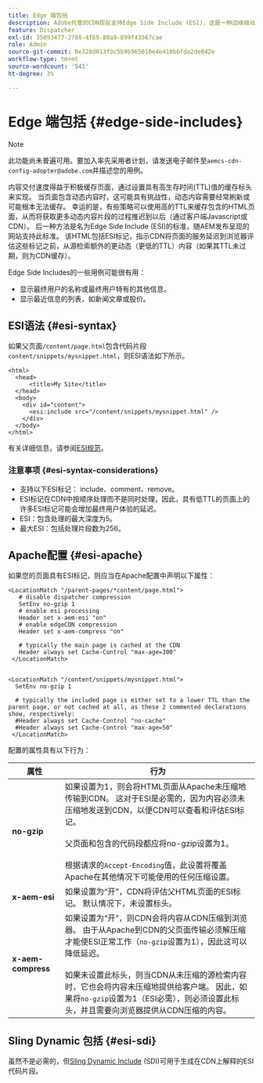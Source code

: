 ```yaml
---
title: Edge 端包括
description: Adobe托管的CDN现在支持Edge Side Include (ESI)，这是一种边缘级动态Web内容汇编的标记语言。
feature: Dispatcher
exl-id: 35093477-2788-4f69-80a9-899f43567cae
role: Admin
source-git-commit: 0e328d013f3c5b9b965010e4e410b6fda2de042e
workflow-type: tm+mt
source-wordcount: '541'
ht-degree: 3%

---
```


# Edge 端包括 {#edge-side-includes}

>[!NOTE]
>此功能尚未普遍可用。要加入率先采用者计划，请发送电子邮件至`aemcs-cdn-config-adopter@adobe.com`并描述您的用例。

内容交付速度得益于积极缓存页面，通过设置具有高生存时间(TTL)值的缓存标头来实现。 当页面包含动态内容时，这可能具有挑战性，动态内容需要经常刷新或可能根本无法缓存。 幸运的是，有些策略可以使用高的TTL来缓存包含的HTML页面，从而将获取更多动态内容片段的过程推迟到以后（通过客户端Javascript或CDN）。 后一种方法是名为Edge Side Include (ESI)的标准，随AEM发布呈现的网站支持此标准。 该HTML包括ESI标记，指示CDN将页面的服务延迟到浏览器评估这些标记之前，从源检索额外的更动态（更低的TTL）内容（如果其TTL未过期，则为CDN缓存）。

Edge Side Includes的一些用例可能很有用：

* 显示最终用户的名称或最终用户特有的其他信息。
* 显示最近信息的列表，如新闻文章或股价。

## ESI语法 {#esi-syntax}

如果父页面`/content/page.html`包含代码片段`content/snippets/mysnippet.html`，则ESI语法如下所示。

```
<html>
  <head>
      <title>My Site</title>
  </head>
  <body>
    <div id="content">
      <esi:include src="/content/snippets/mysnippet.html" />
    </div>
  </body>
</html>
```

有关详细信息，请参阅[ESI规范](https://www.w3.org/TR/esi-lang/)。

### 注意事项 {#esi-syntax-considerations}

* 支持以下ESI标记： include、comment、remove。
* ESI标记在CDN中按顺序处理而不是同时处理，因此，具有低TTL的页面上的许多ESI标记可能会增加最终用户体验的延迟。
* ESI：包含处理的最大深度为5。
* 最大ESI：包括处理片段数为256。


## Apache配置 {#esi-apache}

如果您的页面具有ESI标记，则应当在Apache配置中声明以下属性：

```
<LocationMatch "/parent-pages/*content/page.html">
   # disable dispatcher compression
   SetEnv no-gzip 1
   # enable esi processing 
   Header set x-aem-esi "on"
   # enable edgeCDN compression
   Header set x-aem-compress "on"

   # typically the main page is cached at the CDN
   Header always set Cache-Control "max-age=300"
 </LocationMatch>


<LocationMatch "/content/snippets/mysnippet.html">
  SetEnv no-gzip 1

  # typically the included page is either set to a lower TTL than the parent page, or not cached at all, as these 2 commented declarations show, respectively:
  #Header always set Cache-Control "no-cache"
  #Header always set Cache-Control "max-age=50"
 </LocationMatch> 
```

配置的属性具有以下行为：

| 属性 | 行为 |
|-----------|--------------------------|
| **no-gzip** | 如果设置为1，则会将HTML页面从Apache未压缩地传输到CDN。 这对于ESI是必需的，因为内容必须未压缩地发送到CDN，以便CDN可以查看和评估ESI标记。<br/><br/>父页面和包含的代码段都应将no-gzip设置为1。<br/><br/>根据请求的`Accept-Encoding`值，此设置将覆盖Apache在其他情况下可能使用的任何压缩设置。 |
| **x-aem-esi** | 如果设置为“开”，CDN将评估父HTML页面的ESI标记。  默认情况下，未设置标头。 |
| **x-aem-compress** | 如果设置为“开”，则CDN会将内容从CDN压缩到浏览器。 由于从Apache到CDN的父页面传输必须解压缩才能使ESI正常工作（`no-gzip`设置为1），因此这可以降低延迟。<br/><br/>如果未设置此标头，则当CDN从未压缩的源检索内容时，它也会将内容未压缩地提供给客户端。 因此，如果将`no-gzip`设置为1（ESI必需），则必须设置此标头，并且需要向浏览器提供从CDN压缩的内容。 |

## Sling Dynamic 包括 {#esi-sdi}

虽然不是必需的，但[Sling Dynamic Include](https://sling.apache.org/documentation/bundles/dynamic-includes.html) (SDI)可用于生成在CDN上解释的ESI代码片段。
